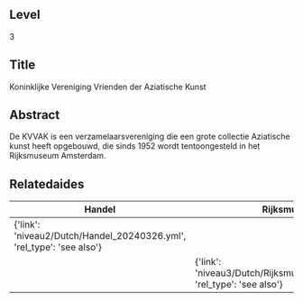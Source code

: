 ## Level
3
## Title
Koninklijke Vereniging Vrienden der Aziatische Kunst
## Abstract
De KVVAK is een verzamelaarsvereniging die een grote collectie Aziatische kunst heeft opgebouwd, die sinds 1952 wordt tentoongesteld in het Rijksmuseum Amsterdam.
## Relatedaides
| Handel | Rijksmuseum Amsterdam |
| --- | --- |
| {'link': 'niveau2/Dutch/Handel_20240326.yml', 'rel_type': 'see also'} |  |
|  | {'link': 'niveau3/Dutch/RijksmuseumAmsterdam_20241006.yml', 'rel_type': 'see also'} |
